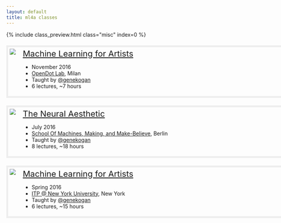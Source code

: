 ```yaml
---
layout: default
title: ml4a classes
---
```



{% include class_preview.html class="misc" index=0 %}


<div class="class_main">
	<div class="class_thumb">
		<a href="/classes/opendot/"><img class="thumby" src="/images/classes/opendot/thumbnail_06.png"></a>
	</div>
	<div class="class_meta">
		<a href="/classes/opendot/" class="class_title">Machine Learning for Artists</a>
		<span class="class_contents">
		<ul>
			<li>November 2016</li>
			<li><a href="http://www.opendotlab.it/it/content/workshop-machine-learning-artists">OpenDot Lab</a>, Milan</li>
			<li>Taught by <a href="http://twitter.com/genekogan">@genekogan</a></li>
			<li>6 lectures, ~7 hours</li> 
		</ul>
		</span>
	</div>
</div>


<div class="class_main">
	<div class="class_thumb">
		<a href="/classes/neural-aesthetic/"><img class="thumby" src="/images/classes/neural-aesthetic/thumbnail_02.png"></a>
	</div>
	<div class="class_meta">
		<a href="/classes/neural-aesthetic/" class="class_title">The Neural Aesthetic</a>
		<span class="class_contents">
		<ul>
			<li>July 2016</li>
			<li><a href="http://schoolofma.org/neural-aesthetic/">School Of Machines, Making, and Make-Believe</a>, Berlin</li>
			<li>Taught by <a href="http://twitter.com/genekogan">@genekogan</a></li>
			<li>8 lectures, ~18 hours</li> 
		</ul>
		</span>
	</div>
</div>


<div class="class_main">
	<div class="class_thumb">
		<a href="/classes/itp-S16/"><img class="thumby" src="/images/classes/itp-S16/thumbnail_04.png"></a>
	</div>
	<div class="class_meta">
		<a href="/classes/itp-S16/" class="class_title">Machine Learning for Artists</a>
		<span class="class_contents">
		<ul>
			<li>Spring 2016</li>
			<li><a href="http://tisch.nyu.edu/itp">ITP @ New York University</a>, New York</li>
			<li>Taught by <a href="http://twitter.com/genekogan">@genekogan</a></li>
			<li>6 lectures, ~15 hours</li> 
		</ul>
		</span>
	</div>
</div>


<style>
.class_main {
	border: thick solid #eee;
	width:720px;
	margin-top:20px;
	margin-bottom:20px;
	padding:4px;
}
.class_thumb, .class_meta {
	display:inline-block;
	vertical-align:top;
}
.class_date {
	font-size:16px;
	line-height:175%;
}
.class_title {
	font-size:22px;
	font-weight:400;
}
.class_contents {
	font-size:14px;
}
.class_thumb a {
	background-color:#fff;
	padding-left:0px;
}
.class_thumb a:hover {
	background-color:#1abc9c;
}
.class_meta {
	padding-left:15px;
	width:420px;
}
</style>
